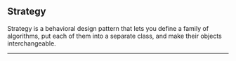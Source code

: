 ## Strategy

Strategy is a behavioral design pattern that lets you define a family of algorithms, put each of them into a separate class, and make their objects interchangeable.

---
